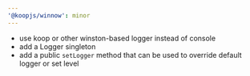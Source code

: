 ```yaml
---
'@koopjs/winnow': minor
---
```


- use koop or other winston-based logger instead of console
- add a Logger singleton
- add a public `setLogger` method that can be used to override default logger or set level
